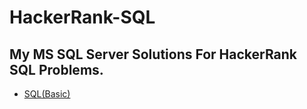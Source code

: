 # HackerRank-SQL
## My MS SQL Server Solutions For HackerRank SQL Problems.

- [SQL(Basic)](https://github.com/Shamss08/HackerRank-SQL/tree/main/SQL(Basic))

